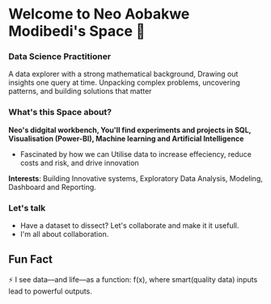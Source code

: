 # Welcome to  Neo Aobakwe Modibedi's Space  👋

### Data Science Practitioner 

A data explorer with a strong mathematical background, Drawing out insights one query at time. Unpacking complex problems, uncovering patterns, and building solutions that matter

### What's this Space about?

**Neo's didgital workbench, You'll find experiments and projects in SQL, Visualisation (Power-BI), Machine learning and Artificial Intelligence**

- Fascinated by how we can Utilise data to increase effeciency, reduce costs and risk, and drive innovation
  
**Interests**: Building Innovative systems, Exploratory Data Analysis, Modeling, Dashboard and Reporting.  
 

### Let's talk

- Have a dataset to dissect? Let's collaborate and make it it usefull.
- I'm all about collaboration.
  
## Fun Fact  
⚡ I see data—and life—as a function: f(x), where smart(quality data) inputs lead to powerful outputs.  

<!---
NeoAobakweModibedi/NeoAobakweModibedi is a ✨ special ✨ repository because its `README.md` (this file) appears on your GitHub profile.
You can click the Preview link to take a look at your changes.
--->
